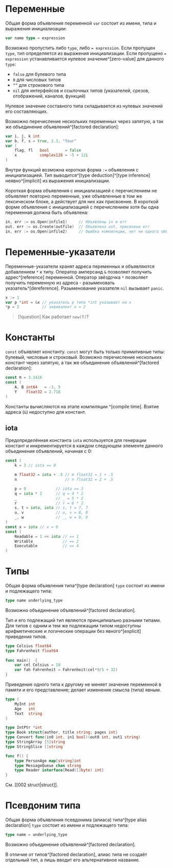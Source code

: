 # Переменные
Общая форма объявления переменной `var` состоит из имени, типа и выражения инициализации:
```go
var name type = expression
```

Возможно пропустить либо `type`, либо `= expression`.
Если пропущен `type`, тип определяется из выражения инициализации.
Если пропущено `= expression` устанавливается нулевое значение^[zero-value] для данного `type`:
- `false` для булевого типа
- `0` для числовых типов
- `“”` для строкового типа
- `nil` для интерфейсов и ссылочных типов (указателей, срезов, отображений, каналов, функций)

Нулевое значение составного типа складывается из нулевых значений его составляющих.

Возможно перечисление нескольких переменных через запятую, а так же объединение объявлений^[factored declaration]:
```go
var i, j, k int
var b, f, s = true, 2.3, "four"
var (
	flag, fl   bool       = false
	x          complex128 = -5 + 12i
)
```

Внутри функций возможна короткая форма `:=` объявления с инициализацией. Тип выводится^[type deduction]^[type inference] неявно^[implicit] из выражения инициализации.

Короткая форма объявления с инициализацией с перечислением не объявляет повторно переменные, уже объявленные в том же лексическом блоке, а действует для них как присвоение. В короткой форме объявления с инициализацией с перечислением хотя бы одна переменная должна быть объявлена:
```go
in, err := os.Open(infile1)     // Объявлены in и err
out, err := os.Create(outfile)  // Объявлена out, присвоена err
in, err := os.Open(infile2)     // Ошибка компиляции, нет ни одного объявления
```
# Переменные-указатели
Переменные-указатели хранят адреса переменных и объявляются добавлением `*` к типу.
Оператор амперсанд `&` позволяет получить адрес^[reference] переменной.
Оператор звёздочка `*` позволяет получить переменную из адреса - разыменовать указатель^[dereference]. Разыменование указателя `nil` вызывает `panic`.

```go
x := 1
var p *int = &x // указатель p типа *int указывает на x  
*p = 2          // эквивалент x = 2
```

>[!question]
>Как работает `new(T)`?
# Константы
`const` объявляет константу.
`const` могут быть только примитивные типы: булевый, числовые и строковый.
Возможно перечисление нескольких констант через запятую, а так же объединение объявлений^[factored declaration]:
```go
const π = 3.1416
const (
	A, B int64   = -3, 5
	Y    float32 = 2.718
)
```
Константы вычисляются на этапе компиляции ^[compile time].
Взятие адреса (`&`) недоступно для констант.
## iota
Предопределённая константа `iota` используется для генерации констант и инкрементируется в каждом следующем элементе данного объединения объявлений, начиная с 0:
```go
const (
	k = 3 // iota == 0

	m float32 = iota + .5 // m float32 = 1 + .5
	n                     // n float32 = 2 + .5

	p = 9             // iota == 3
	q = iota * 2      // q = 4 * 2
	_                 // _ = 5 * 2
	r                 // r = 6 * 2
	s, t = iota, iota // s, t = 7, 7
	u, v              // u, v = 8, 8
	_, w              // _, w = 9, 9
)
const x = iota // x = 0
const (
	Readable = 1 << iota // == 1
	Writable             // == 2
	Executable           // == 4
)
```
# Типы
Общая форма объявления типа^[type declaration] `type` состоит из имени и подлежащего типа:
```go
type name underlying_type
```

Возможно объединение объявлений^[factored declaration].

Тип и его подлежащий тип являются принципиально разными типами. Для типов с одним и тем же подлежащим типом недоступны арифметические и логические операции без явного^[explicit] приведения типов.
```go
type Celsius float64  
type Fahrenheit float64  
  
func main()  {  
    var cel Celsius = 10
    var fah Fahrenheit = Fahrenheit(cel*9/5 + 32)
}
```

Приведение одного типа к другому не меняет значение переменной в памяти и его представление; делает изменение смысла (типа) явным.

```go
type (
	MyInt int
	Age   int
	Text  string
)

type IntPtr *int
type Book struct{author, title string; pages int}
type Convert func(in0 int, in1 bool)(out0 int, out1 string)
type StringArray [5]string
type StringSlice []string

func f() {
	type PersonAge map[string]int
	type MessageQueue chan string
	type Reader interface{Read([]byte) int}
}
```

См. [[002 struct|struct]].
# Псевдоним типа
Общая форма объявления псевдонима (алиаса) типа^[type alias declaration] `type` состоит из имени и подлежащего типа:
```go
type name = underlying_type
```

Возможно объединение объявлений^[factored declaration].

В отличие от типов^[factored declaration], алиас типа не создаёт отдельный тип, а лишь вводит его альтернативное название.